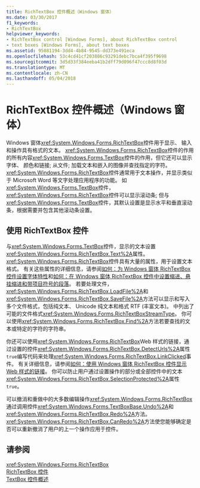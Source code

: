 ```yaml
---
title: RichTextBox 控件概述（Windows 窗体）
ms.date: 03/30/2017
f1_keywords:
- RichTextBox
helpviewer_keywords:
- RichTextBox control [Windows Forms], about RichTextBox control
- text boxes [Windows Forms], about text boxes
ms.assetid: 95081194-3dd4-4b84-9545-dd373e491eca
ms.openlocfilehash: 53c4cd41cf203886c93291debc7bca4f395f9698
ms.sourcegitcommit: 3d5d33f384eeba41b2dff79d096f47ccc8d8f03d
ms.translationtype: MT
ms.contentlocale: zh-CN
ms.lasthandoff: 05/04/2018
---
```

# <a name="richtextbox-control-overview-windows-forms"></a>RichTextBox 控件概述（Windows 窗体）
Windows 窗体<xref:System.Windows.Forms.RichTextBox>控件用于显示、 输入和操作具有格式的文本。 <xref:System.Windows.Forms.RichTextBox>控件的作用的所有内容<xref:System.Windows.Forms.TextBox>控件的作用，但它还可以显示字体、 颜色和链接; 从文件; 加载文本和嵌入的图像并查找指定的字符。 <xref:System.Windows.Forms.RichTextBox>控件通常用于文本操作，并显示类似于 Microsoft Word 等文字处理应用程序的功能。 如<xref:System.Windows.Forms.TextBox>控件，<xref:System.Windows.Forms.RichTextBox>控件可以显示滚动条; 但与<xref:System.Windows.Forms.TextBox>控件，其默认设置是显示水平和垂直滚动条，根据需要并包含其他滚动条设置。  
  
## <a name="working-with-the-richtextbox-control"></a>使用 RichTextBox 控件  
 与<xref:System.Windows.Forms.TextBox>控件，显示的文本设置<xref:System.Windows.Forms.RichTextBox.Text%2A>属性。 <xref:System.Windows.Forms.RichTextBox>控件具有大量的属性，用于设置文本格式。 有关这些属性的详细信息，请参阅[如何：为 Windows 窗体 RichTextBox 控件设置字体特性](../../../../docs/framework/winforms/controls/how-to-set-font-attributes-for-the-windows-forms-richtextbox-control.md)和[如何：在 Windows 窗体 RichTextBox 控件中设置缩进、悬挂缩进和带项目符号的段落](../../../../docs/framework/winforms/controls/set-indents-hanging-indents-bulleted-paragraphs-with-wf-richtextbox.md)。 若要处理文件，<xref:System.Windows.Forms.RichTextBox.LoadFile%2A>和<xref:System.Windows.Forms.RichTextBox.SaveFile%2A>方法可以显示和写入多个文件格式，包括纯文本、 Unicode 纯文本和格式 RTF (丰富文本)。 中列出了可能的文件格式<xref:System.Windows.Forms.RichTextBoxStreamType>。 你可以使用<xref:System.Windows.Forms.RichTextBox.Find%2A>方法若要查找的文本或特定的字符的字符串。  
  
 你还可以使用<xref:System.Windows.Forms.RichTextBox>Web 样式的链接，通过设置的控件<xref:System.Windows.Forms.RichTextBox.DetectUrls%2A>属性`true`编写代码来处理<xref:System.Windows.Forms.RichTextBox.LinkClicked>事件。 有关详细信息，请参阅[如何：使用 Windows 窗体 RichTextBox 控件显示 Web 样式的链接](../../../../docs/framework/winforms/controls/how-to-display-web-style-links-with-the-windows-forms-richtextbox-control.md)。 你可以防止用户通过设置操作的部分或全部控件中的文本<xref:System.Windows.Forms.RichTextBox.SelectionProtected%2A>属性`true`。  
  
 可以撤消和重做中的大多数编辑操作<xref:System.Windows.Forms.RichTextBox>通过调用控件<xref:System.Windows.Forms.TextBoxBase.Undo%2A>和<xref:System.Windows.Forms.RichTextBox.Redo%2A>方法。 <xref:System.Windows.Forms.RichTextBox.CanRedo%2A>方法使您能够确定是否可以重新撤消了用户的上一个操作应用于控件。  
  
## <a name="see-also"></a>请参阅  
 <xref:System.Windows.Forms.RichTextBox>  
 [RichTextBox 控件](../../../../docs/framework/winforms/controls/richtextbox-control-windows-forms.md)  
 [TextBox 控件概述](../../../../docs/framework/winforms/controls/textbox-control-overview-windows-forms.md)
